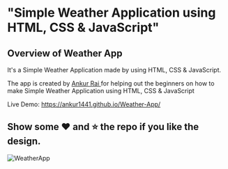 # "Simple Weather Application using HTML, CSS &amp; JavaScript"

## Overview of Weather App

It's a  Simple Weather Application made by using HTML, CSS &amp; JavaScript.

The app is created by [ Ankur Rai ](https://www.linkedin.com/in/ankur-rai-793b70256/) for helping out the beginners on how to make Simple Weather Application using HTML, CSS &amp; JavaScript

Live Demo: https://ankur1441.github.io/Weather-App/

## Show some :heart: and :star: the repo if you like the design.

![WeatherApp](https://user-images.githubusercontent.com/42378118/99897986-fd02dc00-2cc3-11eb-9cac-f5b577bfef40.png)

